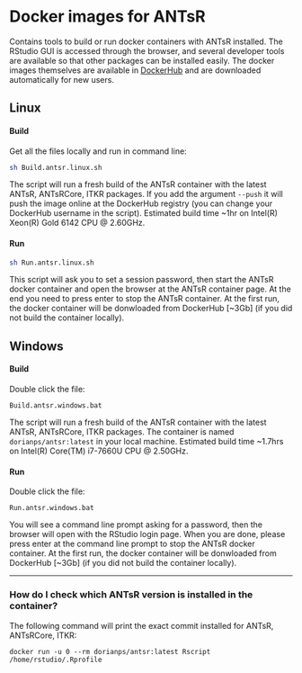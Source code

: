 # Docker images for ANTsR
Contains tools to build or run docker containers with ANTsR installed. The RStudio GUI is accessed through the browser, and several developer tools are available so that other packages can be installed easily. The docker images themselves are available in [DockerHub](https://hub.docker.com/u/dorianps) and are downloaded automatically for new users.

## Linux
#### Build
Get all the files locally and run in command line:
```bash
sh Build.antsr.linux.sh
```
The script will run a fresh build of the ANTsR container with the latest ANTsR, ANTsRCore, ITKR packages. If you add the argument `--push` it will push the image online at the DockerHub registry (you can change your DockerHub username in the script). Estimated build time ~1hr on Intel(R) Xeon(R) Gold 6142 CPU @ 2.60GHz.

#### Run
```bash
sh Run.antsr.linux.sh
```
This script will ask you to set a session password, then start the ANTsR docker container and open the browser at the ANTsR container page. At the end you need to press enter to stop the ANTsR container. At the first run, the docker container will be donwloaded from DockerHub [~3Gb]  (if you did not build the container locally).


## Windows
#### Build
Double click the file:
```
Build.antsr.windows.bat
```
The script will run a fresh build of the ANTsR container with the latest ANTsR, ANTsRCore, ITKR packages. The container is named `dorianps/antsr:latest` in your local machine. Estimated build time ~1.7hrs on Intel(R) Core(TM) i7-7660U CPU @ 2.50GHz.

#### Run
Double click the file:
```
Run.antsr.windows.bat
```
You will see a command line prompt asking for a password, then the browser will open with the RStudio login page. When you are done, please press enter at the command line prompt to stop the ANTsR docker container. At the first run, the docker container will be donwloaded from DockerHub [~3Gb]  (if you did not build the container locally).

---

### How do I check which ANTsR version is installed in the container?
The following command will print the exact commit installed for ANTsR, ANTsRCore, ITKR:
```
docker run -u 0 --rm dorianps/antsr:latest Rscript /home/rstudio/.Rprofile
```


